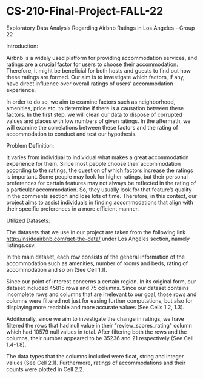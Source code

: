 # CS-210-Final-Project-FALL-22

Exploratory Data Analysis Regarding Airbnb Ratings in Los Angeles - Group 22



Introduction:

Airbnb is a widely used platform for providing accommodation services, and ratings are a crucial factor for users to choose their accommodation. Therefore, it might be beneficial for both hosts and guests to find out how these ratings are formed. Our aim is to investigate which factors, if any, have direct influence over overall ratings of users’ accommodation experience.

In order to do so, we aim to examine factors such as neighborhood, amenities, price etc. to determine if there is a causation between these factors. In the first step, we will clean our data to dispose of corrupted values and places with low numbers of given ratings. In the aftermath, we will examine the correlations between these factors and the rating of accommodation to conduct and test our hypothesis.


Problem Definition:

It varies from individual to individual what makes a great accommodation experience for them. Since most people choose their accommodation according to the ratings, the question of which factors increase the ratings is important. Some people may look for higher ratings, but their personal preferences for certain features may not always be reflected in the rating of a particular accommodation. So, they usually look for that feature’s quality in the comments section and lose lots of time. Therefore, in this context, our project aims to assist individuals in finding accommodations that align with their specific preferences in a more efficient manner.


Utilized Datasets:

The datasets that we use in our project are taken from the following link http://insideairbnb.com/get-the-data/ under Los Angeles section, namely listings.csv.

In the main dataset, each row consists of the general information of the accommodation such as amenities, number of rooms and beds, rating of accommodation and so on (See Cell 1.1).

Since our point of interest concerns a certain region. In its original form, our dataset included 45815 rows and 75 columns. Since our dataset contains incomplete rows and columns that are irrelevant to our goal, those rows and columns were filtered not just for easing further computations, but also for displaying more readable and more accurate values (See Cells 1.2, 1.3).

Additionally, since we aim to investigate the change in ratings, we have filtered the rows that had null value in their "review_scores_rating" column which had 10579 null values in total. After filtering both the rows and the columns, their number appeared to be 35236 and 21 respectively (See Cell 1.4-1.8).

The data types that the columns included were float, string and integer values (See Cell 2.1). Furthermore, ratings of accommodations and their counts were plotted in Cell 2.2.

